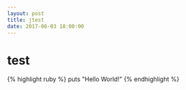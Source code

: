 ```yaml
---
layout: post
title: jtest
date: 2017-06-03 18:00:00
---
```


<h1>test</h1>

{% highlight ruby %}
puts "Hello World!"
{% endhighlight %}
